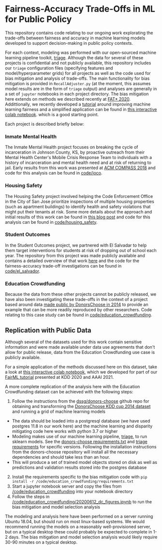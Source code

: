# Fairness-Accuracy Trade-Offs in ML for Public Policy
This repository contains code relating to our ongoing work explorating the trade-offs between fairness and accuracy in machine learning models developed to support decision-making in public policy contexts.

For each context, modeling was performed with our open-sourced machine learning pipeline toolkit, [triage](https://github.com/dssg/triage). Although the data for several of these projects is confidential and not publicly available, this repository includes our `triage` configuration files (specifying features and model/hyperparameter grids) for all projects as well as the code used for bias mitigation and analysis of trade-offs. The main functionality for bias mitigation is provided in `RecallAdjuster.py` (at the moment, this assumes model results are in the form of `triage` output) and analyses are generally in a set of `jupyter` notebooks in each project directory. The bias mitigation here extends on methods we described recently at [FAT* 2020](https://arxiv.org/abs/2001.09233). Addittionally, we recently developed a [tutorial](https://dssg.github.io/fairness_tutorial/) around improving machine learning fairness and a simplified application can be found in [this interactive colab notebook](https://colab.research.google.com/github/dssg/fairness_tutorial/blob/master/notebooks/bias_reduction.ipynb). which is a good starting point.

Each project is described briefly below:

### Inmate Mental Health
The Inmate Mental Health project focuses on breaking the cycle of incarceration in Johnson County, KS, by proactive outreach from their Mental Health Center's Mobile Crisis Response Team to individuals with a history of incarceration and mental health need and at risk of returning to jail. Early results from this work was presented at [ACM COMPASS 2018](https://dl.acm.org/citation.cfm?id=3209869) and code for this analysis can be found in [code/joco](code/joco).

### Housing Safety
The Housing Safety project involved helping the Code Enforcement Office in the City of San Jose prioritize inspections of multiple housing properties (such as apartment buildings) to identify health and safety violations that might put their tenants at risk. Some more details about the approach and initial results of this work can be found in [this blog post](http://www.dssgfellowship.org/2017/07/14/data-driven-inspections-for-safer-housing-in-san-jose-california/) and code for this analysis can be found in [code/housing_safety](code/housing_safety).

### Student Outcomes
In the Student Outcomes project, we partnered with El Salvadar to help them target interventions for students at risk of dropping out of school each year. The repository from this project was made publicly available and contains a detailed overview of that work [here](https://github.com/dssg/El_Salvador_mined_education) and the code for the fairness-accuracy trade-off investigations can be found in [code/el_salvador](code/el_salvador).

### Education Crowdfunding
Because the data from these other projects cannot be publicly released, we have also been investigating these trade-offs in the context of a project based around data [made public by DonorsChoose in 2014](https://www.kaggle.com/c/kdd-cup-2014-predicting-excitement-at-donors-choose/data) to provide an example that can be more readily reproduced by other researchers. Code relating to this case study can be found in [code/education_crowdfunding](code/education_crowdfunding).


## Replication with Public Data

Although several of the datasets used for this work contain sensitive information and were made available under data use agreements that don't allow for public release, data from the Education Crowdfunding use case is publicly available. 

For a simple application of the methods discussed here on this dataset, take a look at [this interactive colab notebook](https://colab.research.google.com/github/dssg/fairness_tutorial/blob/master/notebooks/bias_reduction.ipynb), which we developed for part of our [FairML tutorial](https://dssg.github.io/fairness_tutorial/) presented at KDD 2020 and AAAI 2021.

A more complete replication of the analysis here with the Education Crowdfunding dataset can be achieved with the following steps:
1. Follow the instructions from the [dssg/donors-choose](https://github.com/dssg/donors-choose) github repo for obtaining and transforming the [DonorsChoose KDD cup 2014 dataset](https://www.kaggle.com/c/kdd-cup-2014-predicting-excitement-at-donors-choose/data) and running a grid of machine learning models
  - The data should be loaded into a postgresql database (we have used postgres 11.8 in our work here) and the machine learning and disparity mitigating code here works with python 3.7 or higher
  - Modeling makes use of our machine learning pipeline, [triage](https://github.com/dssg/donors-choose), to run sklearn models. See the [donors-choose requirements.txt](https://github.com/dssg/donors-choose/blob/master/requirements.txt) and [triage requirements](https://github.com/dssg/triage/tree/master/requirement) for specific versions. Following the installation instructions from the donors-choose repository will install all the necessary dependencies and should take less than an hour.
  - This will produce a set of trained model objects stored on disk as well as predictions and validation results stored into the postgres database
2. Install the requirements specific to the bias mitigation code with `pip install -r /code/education_crowdfunding/requirements.txt`
3. Start a jupyter notebook server and copy the files from [/code/education_crowdfunding](/code/education_crowdfunding) into your notebook directory
4. Follow the steps in [/code/education_crowdfunding/20200612_dc_figures.ipynb](/code/education_crowdfunding/20200612_dc_figures.ipynb) to run the bias mitigation and model selection analysis

The modeling and analysis here have been performed on a server running Ubuntu 18.04, but should run on most linux-based systems. We would recommend running the models on a reasonably well-provisioned server, but on a typical desktop these could probably be expected to complete in 1-2 days. The bias mitigation and model selection analysis would likely require 30-90 minutes on a typical desktop.



